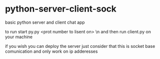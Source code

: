 # python-server-client-sock
basic python server and client chat app 

to run start py.py \<prot number to lisent on\> \n
and then run client.py on your machine

if you wish you can deploy the server just consider that this is socket base comunication and only work on ip adderesses 
